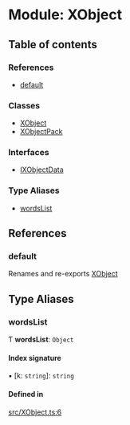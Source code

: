 # Module: XObject

## Table of contents

### References

- [default](../wiki/XObject#default)

### Classes

- [XObject](../wiki/XObject.XObject)
- [XObjectPack](../wiki/XObject.XObjectPack)

### Interfaces

- [IXObjectData](../wiki/XObject.IXObjectData)

### Type Aliases

- [wordsList](../wiki/XObject#wordslist)

## References

### default

Renames and re-exports [XObject](../wiki/XObject.XObject)

## Type Aliases

### wordsList

Ƭ **wordsList**: `Object`

#### Index signature

▪ [k: `string`]: `string`

#### Defined in

[src/XObject.ts:6](https://github.com/fridman-tamir/XPell/blob/c77c55e/src/XObject.ts#L6)
